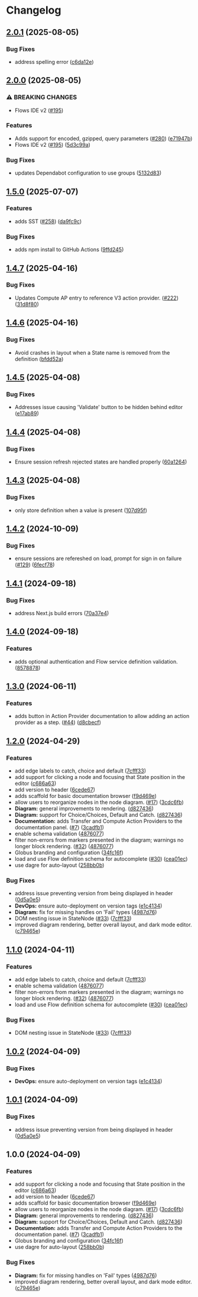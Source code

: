 # Changelog

## [2.0.1](https://github.com/globus/flows-ide/compare/flows-ide-v2.0.0...flows-ide-v2.0.1) (2025-08-05)


### Bug Fixes

* address spelling error ([c6da12e](https://github.com/globus/flows-ide/commit/c6da12ee1c0d17627431bb1ef6b8a89b594dc557))

## [2.0.0](https://github.com/globus/flows-ide/compare/flows-ide-v1.5.0...flows-ide-v2.0.0) (2025-08-05)


### ⚠ BREAKING CHANGES

* Flows IDE v2 ([#195](https://github.com/globus/flows-ide/issues/195))

### Features

* Adds support for encoded, gzipped, query parameters ([#280](https://github.com/globus/flows-ide/issues/280)) ([e71947b](https://github.com/globus/flows-ide/commit/e71947b5cc97d0bc55f8b99b3125cd71e796ce58))
* Flows IDE v2 ([#195](https://github.com/globus/flows-ide/issues/195)) ([5d3c99a](https://github.com/globus/flows-ide/commit/5d3c99af6be3c211788193f06cf70cef97acd41b))


### Bug Fixes

* updates Dependabot configuration to use groups ([5132d83](https://github.com/globus/flows-ide/commit/5132d83b84d1f093c55f9328d8e9911701f2093e))

## [1.5.0](https://github.com/globus/flows-ide/compare/flows-ide-v1.4.7...flows-ide-v1.5.0) (2025-07-07)


### Features

* adds SST ([#258](https://github.com/globus/flows-ide/issues/258)) ([da9fc9c](https://github.com/globus/flows-ide/commit/da9fc9cff8852585973f40d1fe2274550244cc48))


### Bug Fixes

* adds npm install to GitHub Actions ([9ffd245](https://github.com/globus/flows-ide/commit/9ffd245d25039f5814c79081fb177db31670e5f0))

## [1.4.7](https://github.com/globus/flows-ide/compare/flows-ide-v1.4.6...flows-ide-v1.4.7) (2025-04-16)


### Bug Fixes

* Updates Compute AP entry to reference V3 action provider. ([#222](https://github.com/globus/flows-ide/issues/222)) ([31d8f80](https://github.com/globus/flows-ide/commit/31d8f80f8d4dff781c65201acb23bc5af5bbfb2a))

## [1.4.6](https://github.com/globus/flows-ide/compare/flows-ide-v1.4.5...flows-ide-v1.4.6) (2025-04-16)


### Bug Fixes

* Avoid crashes in layout when a State name is removed from the definition ([bfdd52a](https://github.com/globus/flows-ide/commit/bfdd52a410b50afb99389006a33c0b427a8a3915))

## [1.4.5](https://github.com/globus/flows-ide/compare/flows-ide-v1.4.4...flows-ide-v1.4.5) (2025-04-08)


### Bug Fixes

* Addresses issue causing 'Validate' button to be hidden behind editor ([e17ab89](https://github.com/globus/flows-ide/commit/e17ab8919247003bdc5e443599eeda404abe770a))

## [1.4.4](https://github.com/globus/flows-ide/compare/flows-ide-v1.4.3...flows-ide-v1.4.4) (2025-04-08)


### Bug Fixes

* Ensure session refresh rejected states are handled properly ([60a1264](https://github.com/globus/flows-ide/commit/60a1264a9df6921deec3d4e3bb9885d29f38378c))

## [1.4.3](https://github.com/globus/flows-ide/compare/flows-ide-v1.4.2...flows-ide-v1.4.3) (2025-04-08)


### Bug Fixes

* only store definition when a value is present ([107d95f](https://github.com/globus/flows-ide/commit/107d95fe2bb7bc5d798876a48e195f0c771b0e81))

## [1.4.2](https://github.com/globus/flows-ide/compare/flows-ide-v1.4.1...flows-ide-v1.4.2) (2024-10-09)


### Bug Fixes

* ensure sessions are refereshed on load, prompt for sign in on failure ([#129](https://github.com/globus/flows-ide/issues/129)) ([6fecf78](https://github.com/globus/flows-ide/commit/6fecf78491ab5df67e25912ed773e23893adacd2))

## [1.4.1](https://github.com/globus/flows-ide/compare/flows-ide-v1.4.0...flows-ide-v1.4.1) (2024-09-18)


### Bug Fixes

* address Next.js build errors ([70a37e4](https://github.com/globus/flows-ide/commit/70a37e49844d71b32a4d8f67e9f50acf968da5cf))

## [1.4.0](https://github.com/globus/flows-ide/compare/flows-ide-v1.3.0...flows-ide-v1.4.0) (2024-09-18)


### Features

* adds optional authentication and Flow service definition validation. ([8578878](https://github.com/globus/flows-ide/commit/8578878048c02a7301bcfbb8dab99dbe1c3b0be8))

## [1.3.0](https://github.com/globus/flows-ide/compare/flows-ide-v1.2.0...flows-ide-v1.3.0) (2024-06-11)


### Features

* adds button in Action Provider documentation to allow adding an action provider as a step. ([#44](https://github.com/globus/flows-ide/issues/44)) ([d8cbecf](https://github.com/globus/flows-ide/commit/d8cbecf0067795ca38f8f9e1aeb12b4b9a87f171))

## [1.2.0](https://github.com/globus/flows-ide/compare/v1.1.0...v1.2.0) (2024-04-29)


### Features

* add edge labels to catch, choice and default ([7cfff33](https://github.com/globus/flows-ide/commit/7cfff332fcccbf23466b5c86617041ecfb88ca4e))
* add support for clicking a node and focusing that State position in the editor ([c686a63](https://github.com/globus/flows-ide/commit/c686a63030750b78776ddf1586bde5621c50c21e))
* add version to header ([6cede67](https://github.com/globus/flows-ide/commit/6cede67af28f1306e8f027db2fd41eac101baa61))
* adds scaffold for basic documentation browser ([f9d469e](https://github.com/globus/flows-ide/commit/f9d469ea37b8c89253a3ea442605fb5815e7c85e))
* allow users to reorganize nodes in the node diagram. ([#17](https://github.com/globus/flows-ide/issues/17)) ([3cdc6fb](https://github.com/globus/flows-ide/commit/3cdc6fb7977840fdcd472b1192d936c4d882fd13))
* **Diagram:** general improvements to rendering. ([d827436](https://github.com/globus/flows-ide/commit/d827436b34ed5a2999ccff50edfecb0955f6a6af))
* **Diagram:** support for Choice/Choices, Default and Catch. ([d827436](https://github.com/globus/flows-ide/commit/d827436b34ed5a2999ccff50edfecb0955f6a6af))
* **Documentation:** adds Transfer and Compute Action Providers to the documentation panel. ([#7](https://github.com/globus/flows-ide/issues/7)) ([3cadfb1](https://github.com/globus/flows-ide/commit/3cadfb1cbf3e7de32fe9b3da1475b563e3eea85a))
* enable schema validation ([4876077](https://github.com/globus/flows-ide/commit/4876077d96ae904fd0b805b4a717503984067f1b))
* filter non-errors from markers presented in the diagram; warnings no longer block rendering. ([#32](https://github.com/globus/flows-ide/issues/32)) ([4876077](https://github.com/globus/flows-ide/commit/4876077d96ae904fd0b805b4a717503984067f1b))
* Globus branding and configuration ([34fc16f](https://github.com/globus/flows-ide/commit/34fc16f795144f8a656758f5a560884ce17ecb55))
* load and use Flow definition schema for autocomplete ([#30](https://github.com/globus/flows-ide/issues/30)) ([cea01ec](https://github.com/globus/flows-ide/commit/cea01ecd239d982d656d4637de9c193c1c9d1e4d))
* use dagre for auto-layout ([258bb0b](https://github.com/globus/flows-ide/commit/258bb0be7084b1ef2a5792772f29d92e1bc0cc3f))


### Bug Fixes

* address issue preventing version from being displayed in header ([0d5a0e5](https://github.com/globus/flows-ide/commit/0d5a0e5263d5f60a8882ab19f35a78beb81ef1f2))
* **DevOps:** ensure auto-deployment on version tags ([e1c4134](https://github.com/globus/flows-ide/commit/e1c41342e729bd66195b9a1c8da84ce1a2e9fbbb))
* **Diagram:** fix for missing handles on 'Fail' types ([4987d76](https://github.com/globus/flows-ide/commit/4987d76d24c8e9d8f174d0086cc78887c493ac2b))
* DOM nesting issue in StateNode ([#33](https://github.com/globus/flows-ide/issues/33)) ([7cfff33](https://github.com/globus/flows-ide/commit/7cfff332fcccbf23466b5c86617041ecfb88ca4e))
* improved diagram rendering, better overall layout, and dark mode editor. ([c79465e](https://github.com/globus/flows-ide/commit/c79465e8d684e81de636057e236da94d1b9dde90))

## [1.1.0](https://github.com/globus/flows-ide/compare/flows-ide-v1.0.2...flows-ide-v1.1.0) (2024-04-11)


### Features

* add edge labels to catch, choice and default ([7cfff33](https://github.com/globus/flows-ide/commit/7cfff332fcccbf23466b5c86617041ecfb88ca4e))
* enable schema validation ([4876077](https://github.com/globus/flows-ide/commit/4876077d96ae904fd0b805b4a717503984067f1b))
* filter non-errors from markers presented in the diagram; warnings no longer block rendering. ([#32](https://github.com/globus/flows-ide/issues/32)) ([4876077](https://github.com/globus/flows-ide/commit/4876077d96ae904fd0b805b4a717503984067f1b))
* load and use Flow definition schema for autocomplete ([#30](https://github.com/globus/flows-ide/issues/30)) ([cea01ec](https://github.com/globus/flows-ide/commit/cea01ecd239d982d656d4637de9c193c1c9d1e4d))


### Bug Fixes

* DOM nesting issue in StateNode ([#33](https://github.com/globus/flows-ide/issues/33)) ([7cfff33](https://github.com/globus/flows-ide/commit/7cfff332fcccbf23466b5c86617041ecfb88ca4e))

## [1.0.2](https://github.com/globus/flows-ide/compare/flows-ide-v1.0.1...flows-ide-v1.0.2) (2024-04-09)


### Bug Fixes

* **DevOps:** ensure auto-deployment on version tags ([e1c4134](https://github.com/globus/flows-ide/commit/e1c41342e729bd66195b9a1c8da84ce1a2e9fbbb))

## [1.0.1](https://github.com/globus/flows-ide/compare/flows-ide-v1.0.0...flows-ide-v1.0.1) (2024-04-09)


### Bug Fixes

* address issue preventing version from being displayed in header ([0d5a0e5](https://github.com/globus/flows-ide/commit/0d5a0e5263d5f60a8882ab19f35a78beb81ef1f2))

## 1.0.0 (2024-04-09)


### Features

* add support for clicking a node and focusing that State position in the editor ([c686a63](https://github.com/globus/flows-ide/commit/c686a63030750b78776ddf1586bde5621c50c21e))
* add version to header ([6cede67](https://github.com/globus/flows-ide/commit/6cede67af28f1306e8f027db2fd41eac101baa61))
* adds scaffold for basic documentation browser ([f9d469e](https://github.com/globus/flows-ide/commit/f9d469ea37b8c89253a3ea442605fb5815e7c85e))
* allow users to reorganize nodes in the node diagram. ([#17](https://github.com/globus/flows-ide/issues/17)) ([3cdc6fb](https://github.com/globus/flows-ide/commit/3cdc6fb7977840fdcd472b1192d936c4d882fd13))
* **Diagram:** general improvements to rendering. ([d827436](https://github.com/globus/flows-ide/commit/d827436b34ed5a2999ccff50edfecb0955f6a6af))
* **Diagram:** support for Choice/Choices, Default and Catch. ([d827436](https://github.com/globus/flows-ide/commit/d827436b34ed5a2999ccff50edfecb0955f6a6af))
* **Documentation:** adds Transfer and Compute Action Providers to the documentation panel. ([#7](https://github.com/globus/flows-ide/issues/7)) ([3cadfb1](https://github.com/globus/flows-ide/commit/3cadfb1cbf3e7de32fe9b3da1475b563e3eea85a))
* Globus branding and configuration ([34fc16f](https://github.com/globus/flows-ide/commit/34fc16f795144f8a656758f5a560884ce17ecb55))
* use dagre for auto-layout ([258bb0b](https://github.com/globus/flows-ide/commit/258bb0be7084b1ef2a5792772f29d92e1bc0cc3f))


### Bug Fixes

* **Diagram:** fix for missing handles on 'Fail' types ([4987d76](https://github.com/globus/flows-ide/commit/4987d76d24c8e9d8f174d0086cc78887c493ac2b))
* improved diagram rendering, better overall layout, and dark mode editor. ([c79465e](https://github.com/globus/flows-ide/commit/c79465e8d684e81de636057e236da94d1b9dde90))
